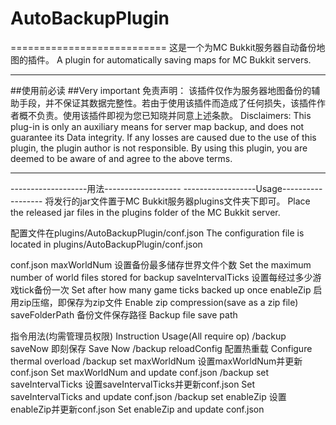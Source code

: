 # AutoBackupPlugin
===========================
这是一个为MC Bukkit服务器自动备份地图的插件。
A plugin for automatically saving maps for MC Bukkit servers.
****
##使用前必读
##Very important
免责声明：
该插件仅作为服务器地图备份的辅助手段，并不保证其数据完整性。若由于使用该插件而造成了任何损失，该插件作者概不负责。使用该插件即视为您已知晓并同意上述条款。
Disclaimers:
This plug-in is only an auxiliary means for server map backup, and does not guarantee its Data integrity. If any losses are caused due to the use of this plugin, the plugin author is not responsible. By using this plugin, you are deemed to be aware of and agree to the above terms.
****

-------------------用法-------------------
------------------Usage------------------
将发行的jar文件置于MC Bukkit服务器plugins文件夹下即可。
Place the released jar files in the plugins folder of the MC Bukkit server.

配置文件在plugins/AutoBackupPlugin/conf.json
The configuration file is located in plugins/AutoBackupPlugin/conf.json

conf.json
  maxWorldNum 
    设置备份最多储存世界文件个数
    Set the maximum number of world files stored for backup
  saveIntervalTicks
    设置每经过多少游戏tick备份一次
    Set after how many game ticks backed up once
  enableZip
    启用zip压缩，即保存为zip文件
    Enable zip compression(save as a zip file)
  saveFolderPath
     备份文件保存路径
     Backup file save path

指令用法(均需管理员权限)
Instruction Usage(All require op)
/backup saveNow                          即刻保存  Save Now
/backup reloadConfig                     配置热重载  Configure thermal overload
/backup set maxWorldNum <int>            设置maxWorldNum并更新conf.json  Set maxWorldNum and update conf.json
/backup set saveIntervalTicks <int>      设置saveIntervalTicks并更新conf.json  Set saveIntervalTicks and update conf.json
/backup set enableZip <boolean>          设置enableZip并更新conf.json  Set enableZip and update conf.json
     
